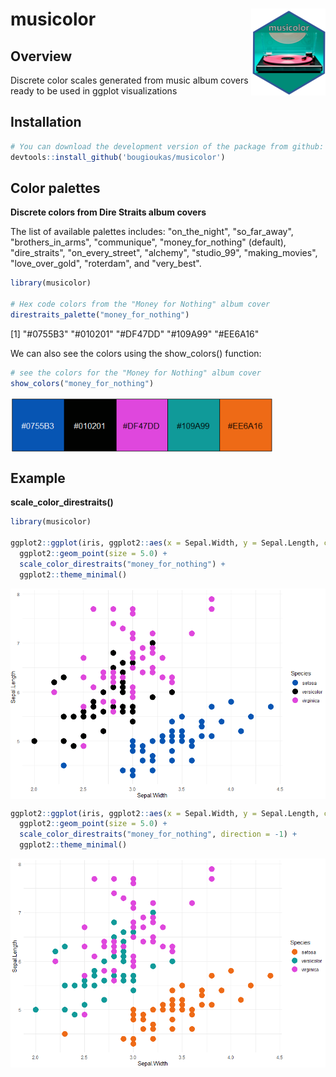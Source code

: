 # musicolor <img src="man/figures/logo.png" align="right" height="139" />



## Overview
Discrete color scales generated from music album covers ready to be used in ggplot visualizations


## Installation

``` r
# You can download the development version of the package from github:
devtools::install_github('bougioukas/musicolor')
```


## Color palettes

**Discrete colors from Dire Straits album covers**

The list of available palettes includes: "on_the_night", "so_far_away", "brothers_in_arms", "communique", "money_for_nothing" (default), "dire_straits", "on_every_street", "alchemy", "studio_99", "making_movies", "love_over_gold", "roterdam", and "very_best".


``` r
library(musicolor)

# Hex code colors from the "Money for Nothing" album cover
direstraits_palette("money_for_nothing")
```

[1] "#0755B3"   "#010201"   "#DF47DD"   "#109A99"   "#EE6A16"


We can also see the colors using the show_colors() function:

``` r
# see the colors for the "Money for Nothing" album cover
show_colors("money_for_nothing")
```
<img src="man/figures/palette-money_for_nothing.png" align="center" width="420" />



## Example

**scale_color_direstraits()**

``` r
library(musicolor)

ggplot2::ggplot(iris, ggplot2::aes(x = Sepal.Width, y = Sepal.Length, color = Species)) +
  ggplot2::geom_point(size = 5.0) +
  scale_color_direstraits("money_for_nothing") +
  ggplot2::theme_minimal()
```

<img src="man/figures/ggplot-money_for_nothing.png" align="center" width="520" />


``` r
ggplot2::ggplot(iris, ggplot2::aes(x = Sepal.Width, y = Sepal.Length, color = Species)) +
  ggplot2::geom_point(size = 5.0) +
  scale_color_direstraits("money_for_nothing", direction = -1) +
  ggplot2::theme_minimal()
```

<img src="man/figures/ggplot-money_for_nothing_rev.png" align="center" width="520" />

